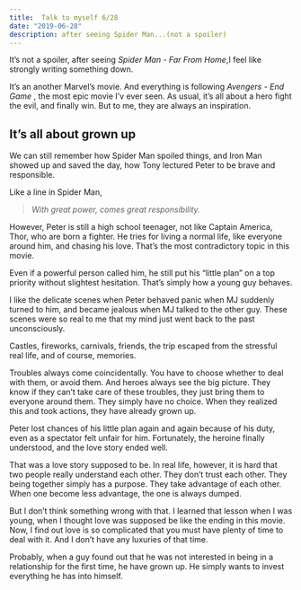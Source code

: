 ```yaml
---
title:  Talk to myself 6/28
date: "2019-06-28"
description: after seeing Spider Man...(not a spoiler)
---
```


It’s not a spoiler, after seeing *Spider Man - Far From Home*,I feel like strongly writing something down.

It’s an another Marvel’s movie. And everything is following *Avengers - End Game* , the most epic movie I’v ever seen.  As usual, it’s all about a hero fight  the evil, and finally win. But to me, they are always an inspiration.

## It’s all about **grown up**
We can still remember how Spider Man spoiled things, and Iron Man showed up and saved the day, how Tony lectured Peter to be brave and responsible. 

Like a line in Spider Man,

> *With great power, comes great responsibility.*  

However, Peter is still a high school teenager, not like Captain America, Thor, who are born a fighter. He tries for living a normal life, like everyone around him, and chasing his love. That’s the most contradictory topic in this movie. 

Even if a powerful person called him, he still put his “little plan” on a top priority without slightest hesitation. That’s simply how a young guy behaves.

I like the delicate scenes when Peter behaved panic when MJ suddenly turned to him, and became jealous when MJ talked to the other guy. These scenes were so real to me that my mind just went back to the past unconsciously. 

Castles, fireworks, carnivals, friends, the trip escaped from the stressful real life, and of course, memories.

Troubles always come coincidentally. You have to choose whether to deal with them, or avoid them. And heroes always see the big picture.  They know if they can’t take care of these troubles, they just bring them to everyone around them. They simply have no choice.  When they realized this and took actions, they have already grown up.

Peter lost chances of his little plan again and again because of his duty, even as a spectator felt unfair for him.  Fortunately, the heroine finally understood, and the love story ended well.

That was a love story supposed to be. In real life, however, it is hard that two people really understand each other. They don’t trust each other. They being together simply has a purpose. They take advantage of each other. When one become less advantage, the one is always dumped.

But I don’t think something wrong with that. I learned that lesson when I was young, when I thought love was supposed be like the ending in this movie. Now, I find out love is so complicated that you must have plenty of time to deal with it. And I don’t have any luxuries of that time.

Probably, when a guy found out that he was not interested in being in a relationship for the first time, he have grown up. He simply wants to invest everything he has into himself. 


